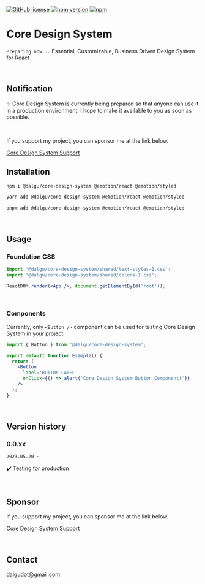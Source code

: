 [![GitHub license](https://img.shields.io/badge/license-MIT-blue.svg)](https://github.com/facebook/react/blob/main/LICENSE)
[![npm version](https://img.shields.io/npm/v/@dalgu/core-design-system.svg)](https://www.npmjs.com/package/@dalgu/core-design-system)
[![npm](https://img.shields.io/npm/dm/@dalgu/core-design-system.svg)](https://www.npmjs.com/package/@dalgu/core-design-system)

# Core Design System

`Preparing now...` Essential, Customizable, Business Driven Design System for React

<br/>

## Notification

✨ Core Design System is currently being prepared so that anyone can use it in a production environment. I hope to make it available to you as soon as possible.

<br/>

If you support my project, you can sponsor me at the link below.

[Core Design System Support](https://github.com/sponsors/dalgudot)

## Installation

```bash
npm i @dalgu/core-design-system @emotion/react @emotion/styled
```

```bash
yarn add @dalgu/core-design-system @emotion/react @emotion/styled
```

```bash
pnpm add @dalgu/core-design-system @emotion/react @emotion/styled
```

<br/>

## Usage

### Foundation CSS

```jsx
import '@dalgu/core-design-system/shared/text-styles-1.css';
import '@dalgu/core-design-system/shared/colors-1.css';

ReactDOM.render(<App />, document.getElementById('root'));
```

<br/>

### Components

Currently, only `<Button />` component can be used for testing Core Design System in your project.

```jsx
import { Button } from '@dalgu/core-design-system';

export default function Example() {
  return (
    <Button
      label='BUTTON LABEL'
      onClick={() => alert('Core Design System Button Component!')}
    />
  );
}
```

<br/>

## Version history

### 0.0.xx

`2023.05.20 ~`

✔️ Testing for production

<br/>

## Sponsor

If you support my project, you can sponsor me at the link below.

[Core Design System Support](https://github.com/sponsors/dalgudot)

<br/>

## Contact

[dalgudot@gmail.com](mailto:dalgudot@gmail.com)
